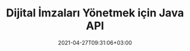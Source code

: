 ---
############################# Static ############################
layout: "product"
date: 2021-04-27T09:31:06+03:00
draft: false

product: "Signature"
product_tag: "signature"
platform: "Java"
platform_tag: "java"

############################# Head ############################
head_title: "Java Dijital İmza API'si, PDF Word Excel Görüntüsüne e-İmza Ekleyin"
head_description: "Java dijital imza API'si. PDF, Microsoft Word, Excel elektronik tabloları, PowerPoint sunumları ve resim belge formatlarını dijital olarak imzalamak için elektronik imza kitaplığı."

############################# Header ############################
title: "Dijital İmzaları Yönetmek için Java API"
description: "Görüntüleri ve Dijital Belge Dosya Biçimlerini İmzalamak için Java Uygulamalarında Görüntü, QR Kodu, Barkod, Meta Veri, Metin ve Damga Türlerinin e-İmzasını yönetin."
button:
    enable: true

############################# SubMenu ############################
submenu:
    enable: true
    
    left:
        img_alt: "GroupDocs.Signature for Java"
        image: "https://www.groupdocs.cloud/templates/groupdocs/images/product-logos/groupdocs-signature-java.png"
        product: "GroupDocs.Signature"
        platform: "Java"

    middle:
        button:
            # button loop
            - link: "#overview"
              text: "genel bakış"

            # button loop
            - link: "#features"
              text: "Özellikler"

            # button loop
            - link: "#support"
              text: "Destek"

            # button loop
            - link: "https://products.groupdocs.app/signature"
              text: "Canlı Demo"

            # button loop
            - link: "https://purchase.groupdocs.com/pricing/signature/java"
              text: "Fiyatlandırma"

    right:
        link_download: "https://downloads.groupdocs.com/signature"
        link_learn: "https://docs.groupdocs.com/signature/java/"
        link_buy: "https://purchase.groupdocs.com"

############################# Overview ############################
overview:
    enable: true
    content: |
      GroupDocs.Signature for Java API, herhangi bir harici yazılım yüklemeden desteklenen biçimlerdeki dijital belgeleri imzalamak için elektronik imza işlevine sahip Java uygulamaları geliştirmenize yardımcı olur. Görüntü, Barkod, QR Kodu, Damga, Metin, Optik ve Meta Veri gibi çeşitli e-İmza türlerinin işlenmesini ve yönetimini destekler. Microsoft Office Word, PowerPoint sunumları, Excel elektronik tabloları, resimler ve PDF dosyaları gibi tüm elektronik iş belgeleriniz, örneğin imza özelliklerini özelleştirerek dijital olarak imzalanabilir. gereksinimlerinize göre gölge, boyutlar, hizalama ve daha fazlası. Yeni veya mevcut bir Java uygulamasına kolayca entegre edilebilen tek bir DLL dosyasından oluşan dijital imza kitaplığı basit ve hafiftir.  

      GroupDocs.Signature for Java API aracılığıyla, tüm kayıtlı sertifikaları sistemden yükleyebilir veya basit ve gelişmiş aramayı kullanarak mevcut imzaları bulabilirsiniz. Parola korumalı belgelerle çalışma seçenekleri, ortak imza özelliklerini belirleme (metin boyutu, opaklık, döndürme, doğrulama, yazı tipi özellikleri, renk seçenekleri, sayfa numarası, genişlik, üst, sol vb.) ve farklı e-İmza türlerini uygulama desteği onu güvenilir kılar. Dijital belgeler için e-İmza yönetimi çözümü.  

      GroupDocs.Signature for Java, tüm Java sürümleriyle uyumludur ve Java çalışma zamanını çalıştırabilen popüler işletim sistemlerini (Windows, Linux, MacOS) destekler.
    tabs:
      enable: true
      
      ## TAB ONE ##
      tab_one:
        description: |
          Bu, Java için GroupDocs.Signature özelliklerine genel bir bakıştır:
      
        right:
          enable: true
          icon: "fab fa-html5"
          title: "İmza Türleri"
          content: |
            * Metin İmzası
            * Resim İmzası
            * Dijital imzalar
            * QR-Kod İmzası
            * Barkod İmzası
            * Kaşe İmza
            * Form alanı İmzası
      
      ## TAB TWO ##
      tab_two:
        description: |
          Java elektronik olarak imzalama API'si, aşağıda listelendiği gibi [belge dosyası biçimlerini](https://docs.groupdocs.com/signature/java/supported-document-formats/) destekler.

        left:
          enable: true
          table:
            # table loop
            - title: "Microsoft Office"
              content: |
                * **Word:** DOC, DOCX, DOCM, DOT, DOTX, DOTM, RTF, TXT
                * **Excel:** XLS, XLSX, XLSM, XLSB, XLTM, XLT, XLTM, XLTX, XLAM, SXC, SpreadsheetML
                * **PowerPoint:** PPT, PPTX, PPS, PPSX, PPSM, POT, POTM, POTX, PPTM

        right:
          enable: true
          table:
            # table loop
            - title: "Images & Other Formats"
              content: |
                * **Görüntüler**: JPG, BMP, PNG, TIFF, GIF, DCM, WEBP
                * **OpenDocument**: ODT, OTT, OTS, ODS, ODP, OTP, ODG
                * **Jpeg2000**: JP2, JPF, JPX, J2K, J2C, JPM
                * **Meta dosyalar**: EMF, WMF, CMX
                * **Taşınabilir**: PDF
                * **ölçeklendirilebilir Vektör Grafiği**: CDR, SVG
                * **Adobe Photoshop**: PSD
                * **Diğerleri**: DJVU

      ## TAB THREE ##
      tab_three:
        description: |
          GroupDocs.Signature for Java, aşağıdaki İşletim Sistemlerini, Çerçeveleri ve Paket Yöneticilerini destekler:
        
        left:
          enable: true
          table:
            # table loop
            - icon: "fab fa-windows"
              title: "İşletim sistemleri"
              content: |
                * Microsoft Windows Desktop
                * Microsoft Windows Server
                * Linux
                * MacOS

            # table loop
            - icon: "fas fa-code"
              title: "Desteklenen Çerçeveler"
              content: |
                * Java 7 (1.7) and above

        right:
          enable: true
          table:
            # table loop
            - icon: "fas fa-cogs"
              title: "Geliştirme Ortamları"
              content: |
                * NetBeans
                * IntelliJ IDEA
                * Eclipse
            # table loop
            - icon: "fas fa-tools"
              title: "Otomasyon Aracı Oluştur"
              content: |
                * Maven

############################# Features ############################
features:
    enable: true
    title: "Java Özellikleri için GroupDocs.Signature"

    feature:
      # feature loop
      - icon: "fas fa-copy"
        content: "Desteklenen Belge Formatlarından e-İmza Oluşturma, Okuma, Değiştirme, Gizleme ve Silme"

      # feature loop
      - icon: "fas fa-eye"
        content: "Akış, Göreli Yol veya Mutlak Yoldan İmzalanacak Belgeye Erişim"

      # feature loop
      - icon: "fas fa-bolt"
        content: "Belgelere, Elektronik Tablolara, Sunumlara, Görüntülere ve PDF Dosyalarına Metin İmzası Uygulayın"
      
      # feature loop
      - icon: "fas fa-file-powerpoint"
        content: "PDF Dosyalarına Ek Açıklama, Etiket, Görüntü Olarak Metin İmzası Ekleyin, Stili ve Rengi Yapılandırın"

      # feature loop
      - icon: "fas fa-code"
        content: "PDF Belgesini, Görüntü Dosyasını İmzalayın ve Farklı Dosya Formatlarında Çıktı Alın"

      # feature loop
      - icon: "fas fa-cloud"
        content: "Görüntüleri Filigran Olarak Metin İmzasıyla Dijital Olarak İmzalayın ve Saydamlık, Döndürerek eİmzaya Ekleyin"

      # feature loop
      - icon: "fas fa-remove-format"
        content: "Sertifikaları Arayın ve Microsoft Word, Excel ve PDF Belgelerini Dijital Sertifikalarla İmzalayın"

      # feature loop
      - icon: "fas fa-comment-slash"
        content: "Yerel Metin Filigranları ile Kelime İşleme Belge Biçimlerini İmzalayın"

      # feature loop
      - icon: "fas fa-location-arrow"
        content: "Kelime, Slayt, Hücre, PDF ve Görüntü Dosyalarını İmzalamak için QR Kodu, Barkod Kullanın"

      # feature loop
      - icon: "fas fa-border-all"
        content: "Desteklenen Dosya Biçimlerini Güvenli Hale Getirmek İçin Damga İmzalarını Yapılandırın ve Uygulayın"

      # feature loop
      - icon: "fas fa-wrench"
        content: "Belgelere, Elektronik Tablolara, Sunumlara, Görüntülere ve PDF Dosyalarına Görüntü İmzalarını Kurma ve Atama"

      # feature loop
      - icon: "fas fa-columns"
        content: "İmza Özelliklerini yapılandırın, örn., Bak ve Hisset, Kenar Boşlukları, Hizalama vb."

      # feature loop
      - icon: "fas fa-file-word"
        content: "Parola Korumalı Belgeye Dijital İmza Uygula"

      # feature loop
      - icon: "fas fa-envelope"
        content: "İmza İşleyiciyi Kullanarak PDF Belgelerinin Metin Doğrulamasını Gerçekleştirin"

      # feature loop
      - icon: "fas fa-print"
        content: ".CER ve .PFX Sertifika Kapsayıcıları ile Word, Hücre, PDF Belgelerinin Dijital Olarak Doğrulanması"

      # feature loop
      - icon: "fas fa-file-archive"
        content: "PDF Metin İmzaları için Farklı Ölçü Birimi Türleri (ör. Milimetre, Piksel vb.) Belirtin"

      # feature loop
      - icon: "fas fa-lock"
        content: "Belge Bilgilerini Dosya veya URL Yoluyla Alın - PDF Belgelerine Form Alanı İmzaları Ekleyin"

      # feature loop
      - icon: "fas fa-file-code"
        content: "QR Koduna Özel Veri Nesnesi, Gömülü VCard, E-posta, EPC, MeCard veya Olay Nesnesi Ekleyin"
      
      # feature loop
      - icon: "fas fa-fill-drip"
        content: "İmzalara Farklı Fırça Stilleri Uygulayın, örneğin Degrade, Radyal, Katı ve Doku Fırçası"

      # feature loop
      - icon: "fas fa-file-excel"
        content: "FTP veya Azure Cloud Storage'da Bulunan Belgeyi İmzalayın"

      # feature loop
      - icon: "fas fa-heading"
        content: "Belgeler, Slaytlar, Görüntüler ve PDF Dosyaları için Şekillerde Metin Hizalamasını Ayarlama"

      # feature loop
      - icon: "fas fa-project-diagram"
        content: "PowerPoint Sunum Belgelerini Arayın, Doğrulayın ve Dijital Olarak İmzalayın"

      # feature loop
      - icon: "fas fa-cube"
        content: "Hücre Belgelerinde Pikselleri Kullanarak İmza Yerleştirme ve Damga İmzaları için Metin Konumlandırma"

      # feature loop
      - icon: "fab fa-uncharted"
        content: "Köşeleri Yuvarlatılmış Dikdörtgen Damga İmzası Uygulayın"

       # feature loop
      - icon: "fab fa-uncharted"
        content: "Görsel Veri İçeriği ile Barkod ve QR-Kod İmzalarını Genişletin"

       # feature loop
      - icon: "fab fa-uncharted"
        content: "İmzalama ve Arama Seçenekleriyle Çalışırken Şifreli Meta Veri İmzaları Ekleyin"

       # feature loop
      - icon: "fab fa-uncharted"
        content: "Özel Nesneleri Word, Excel ve Sunumlardaki Meta Veri İmzalarına Gömme"

    more_feature:
      # more_feature_loop
      - title: "E-İmzaları Kolayca Yapılandırın ve Uygulayın"
        content: |
          GroupDocs.Signature for Java API, e-İmzaların yapılandırılmasını ve desteklenen belge biçimlerine eklenmesini sağlar. Aşağıda, bir PDF dosyasına metin imzası uygulamanın ne kadar basit olduğunu gösteren bir kod örneği verilmiştir:

          ```java
          Signature signature = new Signature("sample.pdf");

          TextSignOptions options = new TextSignOptions("John Smith");
          // imza konumunu ayarla
          options.setLeft(100);
          options.setTop(100);
          
          // imza dikdörtgeni ayarla
          options.setWidth(100);
          options.setHeight(30);

          // metin rengini ve Yazı tipini ayarla
          options.setForeColor(Color.RED);
          SignatureFont signatureFont = new SignatureFont();
          signatureFont.setSize(12);
          signatureFont.setFamilyName("Comic Sans MS");
          options.setFont(signatureFont);
          options.setSignatureImplementation(TextSignatureImplementation.Sticker)

          // belgeyi dosyaya imzala
          signature.sign("sample_signed.pdf", options);
          ```

      # more_feature_loop
      - title: "e-İmza için Desteklenen Barkod Kodlama Türleri"
        content: |
          GroupDocs.Signature for Java API'yi kullanarak, desteklenen dosya biçimlerine barkod ve QR kodu İmzaları uygulayabilirsiniz. GroupDocs.Signature for Java, çoğu gereksinimi karşılamak için çok çeşitli barkod kodlama türlerini destekler. Desteklenen barkod kodlama türleri arasında Code 11, Code 128, Code 16K/32, Databar kodları, GS1 Codeblock, ISBN, ISMN, ISSN, ITF16, Pdf147, EAN8, EAN13, EAN14, UPCA, UPCE, ITF14, Code39 Standard ve Code39 Uzatıldı.

          Benzer şekilde GroupDocs.Signature for Java API, QR, Aztec ve Data Matrix gibi QR kodu türlerini kullanmanıza olanak tanır. Desteklenen QR Kodu kodlama türleri arasında Aztec, DataMatrix, GS1 DataMatrix ve GS1 QR yer alır.

      # more_feature_loop
      - title: "İmzaları ve Sertifikaları Ara"
        content: |
          GroupDocs.Signature for Java API aracılığıyla, herhangi bir belgede, sunumda, elektronik tabloda, görselde ve ayrıca PDF dosyasında QR-Code ve Barkod imzalarını arayabilir ve arama sonucunu alabilirsiniz. Ayrıca, QR-Code Signature ile imzalanmış belgelerden özel veri nesnesini ve QR-Code ile İmzalanmış Belgelerden Standart VCard ve E-posta Nesnesini arayabilirsiniz. PDF belgelerinde meta veri imzası aramanın yanı sıra QR-Code imzalarının şifrelenmiş metninin doğrulanması da desteklenir. Words & Cells Belgelerinin dijital imzaları için ek arama kriterleri uygulayın.  

          Word belgeleri, slaytlar ve elektronik tablolar için meta veri imzası için arama seçeneği, PDF belgeleri için form alanı araması da mevcuttur.

      # more_feature_loop
      - title: "e-İmza Özelliklerini Yapılandırma"
        content: |
          Son kullanıcıların UX'ini geliştirmek için GroupDocs.Signature for Java API, kolayca yapılandırılabilen birçok özellik sağlar. Yazı tipi ve renk seçeneklerini (Arka Plan Rengi, Ön Plan Rengi, Kalın, İtalik, Altı Çizili, Yazı Ailesi, Yazı Tipi Boyutu vb.), Arka Plan ve Kenarlık Seçeneklerini (Arka Plan Rengi, Arka Plan Saydamlığı, Kenarlık Rengi, Kenar Çizgi Stili, Kenarlık Kalınlığı, Kenar Saydamlığı vb.), İmza Kenar Boşlukları (Sol, Üst, Genişlik, Yükseklik, Dolgu vb.) ve Kurulum Görüntüsü İmza Alanı ve İmza Hizalaması (Yatay Hizalama, Dikey Hizalama vb.).

############################# Support ############################
support:
    enable: true

############################# Solutions ############################
solutions:
    enable: true
    title: "GroupDocs.Signature, diğer popüler geliştirme ortamları için belge görüntüleme API'leri sunar"

    solution:
        # solution loop
        - img_alt: "GroupDocs.Signature for .NET"
          image: "https://www.groupdocs.cloud/templates/groupdocs/images/product-logos/groupdocs-signature-net.png"
          product: "GroupDocs.Signature"
          platform: ".NET"
          link: "/signature/net/"

############################# Back to top ###############################
back_to_top:
  enable: true
---